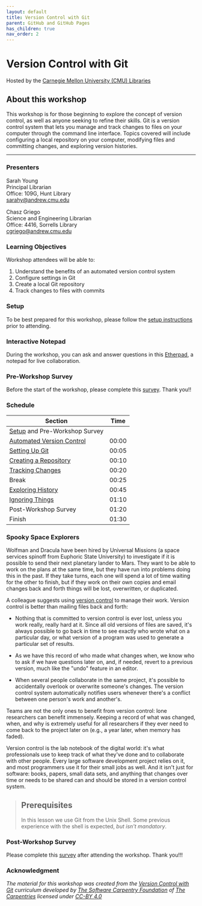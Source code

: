 ```yaml
---
layout: default
title: Version Control with Git
parent: GitHub and GitHub Pages
has_children: true
nav_order: 2
---
```


# Version Control with Git
Hosted by the [Carnegie Mellon University (CMU) Libraries](https://www.library.cmu.edu/)

## About this workshop

This workshop is for those beginning to explore the concept of version control, as well as anyone seeking to refine their skills.
Git is a version control system that lets you manage and track changes to files on your computer through the command line interface.
Topics covered will include configuring a local repository on your computer, modifying files and committing changes, and exploring version histories.

____
### Presenters
Sarah Young <a href='https://github.com/rootsandberries' target='_blank'><img src='../content/img/GitHub-Mark-custom.svg' style='width:15px; padding:0; border:none !important;'></a>  
Principal Librarian  
Office: 109G, Hunt Library  
[sarahy@andrew.cmu.edu](mailto:sarahy@andrew.cmu.edu)

Chasz Griego <a href='https://github.com/chaszg' target='_blank'><img src='../content/img/GitHub-Mark-custom.svg' style='width:15px; padding:0; border:none !important;'></a>  
Science and Engineering Librarian    
Office: 4416, Sorrells Library  
[cgriego@andrew.cmu.edu](mailto:cgriego@andrew.cmu.edu)

### Learning Objectives

Workshop attendees will be able to:

1. Understand the benefits of an automated version control system  
2. Configure settings in Git  
3. Create a local Git repository  
4. Track changes to files with commits  

### Setup

To be best prepared for this workshop, please follow the [setup instructions](./setup)
prior to attending.

### Interactive Notepad

During the workshop, you can ask and answer questions in this
[Etherpad](), a notepad
for live collaboration.  

### Pre-Workshop Survey

Before the start of the workshop, please complete this
[survey](). Thank you!!

### Schedule

| Section  | Time
| ------------- | -------------
| [Setup](./setup.md) and Pre-Workshop Survey  |   
| [Automated Version Control](01-basics.md) | 00:00  
| [Setting Up Git](02-setup.md)  | 00:05  
| [Creating a Repository](03-create.md)  |  00:10  
| [Tracking Changes](04-changes.md) | 00:20
| Break | 00:25   
| [Exploring History](05-history.md) | 00:45   
| [Ignoring Things](06-ignore.md) | 01:10   
| Post-Workshop Survey | 01:20  
| Finish  | 01:30  

### Spooky Space Explorers

Wolfman and Dracula have been hired by Universal Missions (a space
services spinoff from Euphoric State University) to investigate if it
is possible to send their next planetary lander to Mars.  They want to
be able to work on the plans at the same time, but they have run into
problems doing this in the past.  If they take turns, each one will
spend a lot of time waiting for the other to finish, but if they work
on their own copies and email changes back and forth things will be
lost, overwritten, or duplicated.

A colleague suggests using [version control](learners/reference.md#version-control) to
manage their work. Version control is better than mailing files back and forth:

- Nothing that is committed to version control is ever lost, unless
  you work really, really hard at it. Since all old versions of
  files are saved, it's always possible to go back in time to see
  exactly who wrote what on a particular day, or what version of a
  program was used to generate a particular set of results.

- As we have this record of who made what changes when, we know who to ask
  if we have questions later on, and, if needed, revert to a previous
  version, much like the "undo" feature in an editor.

- When several people collaborate in the same project, it's possible to
  accidentally overlook or overwrite someone's changes. The version control
  system automatically notifies users whenever there's a conflict between one
  person's work and another's.

Teams are not the only ones to benefit from version control: lone
researchers can benefit immensely.  Keeping a record of what was
changed, when, and why is extremely useful for all researchers if they
ever need to come back to the project later on (e.g., a year later,
when memory has faded).

Version control is the lab notebook of the digital world: it's what
professionals use to keep track of what they've done and to
collaborate with other people.  Every large software development
project relies on it, and most programmers use it for their small jobs
as well.  And it isn't just for software: books,
papers, small data sets, and anything that changes over time or needs
to be shared can and should be stored in a version control system.

>## Prerequisites
>
>In this lesson we use Git from the Unix Shell.
>Some previous experience with the shell is expected,
>*but isn't mandatory*.

### Post-Workshop Survey

Please complete this [survey]()
after attending the workshop. Thank you!!!

### Acknowledgment

*The material for this workshop was created from the
[Version Control with Git](https://swcarpentry.github.io/git-novice/) curriculum
developed by [The Software Carpentry Foundation](https://software-carpentry.org/)
of [The Carpentries](https://carpentries.org/) licensed under
[CC-BY 4.0](https://swcarpentry.github.io/git-novice/LICENSE.html)*
